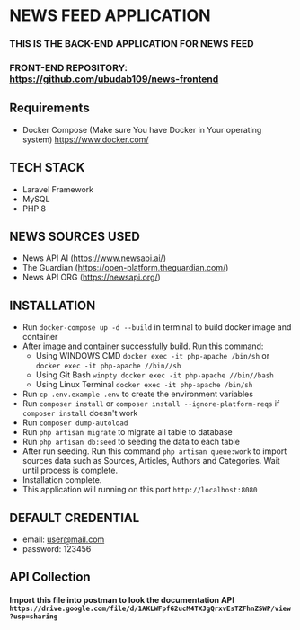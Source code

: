 # NEWS FEED APPLICATION
### THIS IS THE BACK-END APPLICATION FOR NEWS FEED
### FRONT-END REPOSITORY: https://github.com/ubudab109/news-frontend

## Requirements
- Docker Compose (Make sure You have Docker in Your operating system) https://www.docker.com/

## TECH STACK
- Laravel Framework
- MySQL
- PHP 8

## NEWS SOURCES USED
- News API AI (https://www.newsapi.ai/)
- The Guardian (https://open-platform.theguardian.com/)
- News API ORG (https://newsapi.org/)

## INSTALLATION
- Run `docker-compose up -d --build` in terminal to build docker image and container
- After image and container successfully build. Run this command:
  - Using WINDOWS CMD
    `docker exec -it php-apache /bin/sh` or `docker exec -it php-apache //bin//sh`
  - Using Git Bash
    `winpty docker exec -it php-apache //bin//bash`
  - Using Linux Terminal
    `docker exec -it php-apache /bin/sh`
- Run `cp .env.example .env` to create the environment variables
- Run `composer install` or `composer install --ignore-platform-reqs` if `composer install` doesn't work
- Run `composer dump-autoload`
- Run `php artisan migrate` to migrate all table to database
- Run `php artisan db:seed` to seeding the data to each table
- After run seeding. Run this command `php artisan queue:work` to import sources data such as Sources, Articles, Authors and Categories. Wait until process is complete.
- Installation complete.
- This application will running on this port `http://localhost:8080`

## DEFAULT CREDENTIAL
- email: user@mail.com
- password: 123456

## API Collection
#### Import this file into postman to look the documentation API `https://drive.google.com/file/d/1AKLWFpfG2ucM4TXJgQrxvEsTZFhnZSWP/view?usp=sharing`



